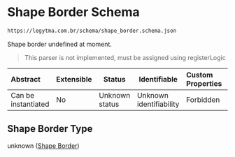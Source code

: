 # Shape Border Schema

```txt
https://legytma.com.br/schema/shape_border.schema.json
```

Shape border undefined at moment.


> This parser is not implemented, must be assigned using registerLogic
>

| Abstract            | Extensible | Status         | Identifiable            | Custom Properties | Additional Properties | Access Restrictions | Defined In                                                                            |
| :------------------ | ---------- | -------------- | ----------------------- | :---------------- | --------------------- | ------------------- | ------------------------------------------------------------------------------------- |
| Can be instantiated | No         | Unknown status | Unknown identifiability | Forbidden         | Allowed               | none                | [shape_border.schema.json](../schema/shape_border.schema.json "open original schema") |

## Shape Border Type

unknown ([Shape Border](shape_border.md))
